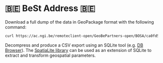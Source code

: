 # 🇧🇪 BeSt Address 🇧🇪

Download a full dump of the data in GeoPackage format with the following command:

```bash
curl https://ac.ngi.be/remoteclient-open/GeoBePartners-open/BOSA/ca0fd5c0-8146-11e9-9012-482ae30f98d9_geopackage+sqlite3_3812.zip > belgium-addresses.zip
```

Decompress and produce a CSV export using an SQLite tool (e.g. [DB Browser](https://sqlitebrowser.org/)). The [SpatiaLite library](https://www.gaia-gis.it/fossil/libspatialite/index) can be used as an extension of SQLite to extract and transform geospatial parameters.
